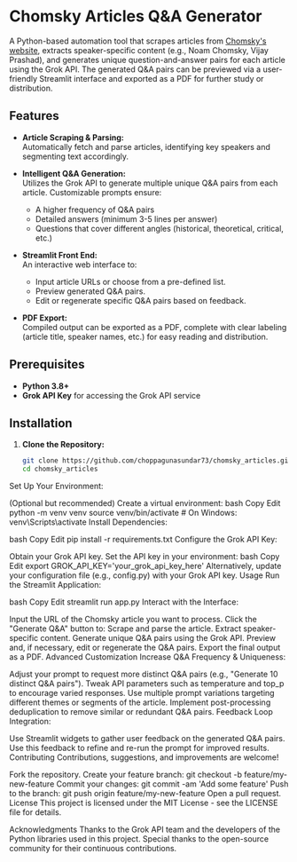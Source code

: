 # Chomsky Articles Q&A Generator

A Python-based automation tool that scrapes articles from [Chomsky's website](https://chomsky.info/articles/), extracts speaker-specific content (e.g., Noam Chomsky, Vijay Prashad), and generates unique question-and-answer pairs for each article using the Grok API. The generated Q&A pairs can be previewed via a user-friendly Streamlit interface and exported as a PDF for further study or distribution.

## Features

- **Article Scraping & Parsing:**  
  Automatically fetch and parse articles, identifying key speakers and segmenting text accordingly.

- **Intelligent Q&A Generation:**  
  Utilizes the Grok API to generate multiple unique Q&A pairs from each article. Customizable prompts ensure:
  - A higher frequency of Q&A pairs
  - Detailed answers (minimum 3-5 lines per answer)
  - Questions that cover different angles (historical, theoretical, critical, etc.)

- **Streamlit Front End:**  
  An interactive web interface to:
  - Input article URLs or choose from a pre-defined list.
  - Preview generated Q&A pairs.
  - Edit or regenerate specific Q&A pairs based on feedback.

- **PDF Export:**  
  Compiled output can be exported as a PDF, complete with clear labeling (article title, speaker names, etc.) for easy reading and distribution.

## Prerequisites

- **Python 3.8+**  
- **Grok API Key** for accessing the Grok API service

## Installation

1. **Clone the Repository:**

   ```bash
   git clone https://github.com/choppagunasundar73/chomsky_articles.git
   cd chomsky_articles
Set Up Your Environment:

(Optional but recommended) Create a virtual environment:
bash
Copy
Edit
python -m venv venv
source venv/bin/activate  # On Windows: venv\Scripts\activate
Install Dependencies:

bash
Copy
Edit
pip install -r requirements.txt
Configure the Grok API Key:

Obtain your Grok API key.
Set the API key in your environment:
bash
Copy
Edit
export GROK_API_KEY='your_grok_api_key_here'
Alternatively, update your configuration file (e.g., config.py) with your Grok API key.
Usage
Run the Streamlit Application:

bash
Copy
Edit
streamlit run app.py
Interact with the Interface:

Input the URL of the Chomsky article you want to process.
Click the "Generate Q&A" button to:
Scrape and parse the article.
Extract speaker-specific content.
Generate unique Q&A pairs using the Grok API.
Preview and, if necessary, edit or regenerate the Q&A pairs.
Export the final output as a PDF.
Advanced Customization
Increase Q&A Frequency & Uniqueness:

Adjust your prompt to request more distinct Q&A pairs (e.g., "Generate 10 distinct Q&A pairs").
Tweak API parameters such as temperature and top_p to encourage varied responses.
Use multiple prompt variations targeting different themes or segments of the article.
Implement post-processing deduplication to remove similar or redundant Q&A pairs.
Feedback Loop Integration:

Use Streamlit widgets to gather user feedback on the generated Q&A pairs.
Use this feedback to refine and re-run the prompt for improved results.
Contributing
Contributions, suggestions, and improvements are welcome!

Fork the repository.
Create your feature branch: git checkout -b feature/my-new-feature
Commit your changes: git commit -am 'Add some feature'
Push to the branch: git push origin feature/my-new-feature
Open a pull request.
License
This project is licensed under the MIT License - see the LICENSE file for details.

Acknowledgments
Thanks to the Grok API team and the developers of the Python libraries used in this project.
Special thanks to the open-source community for their continuous contributions.
